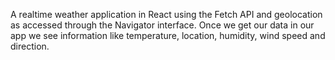 A realtime weather application in React using the Fetch API and geolocation as accessed through the Navigator interface. Once we get our data in our app we see information like temperature, location, humidity, wind speed and direction. 